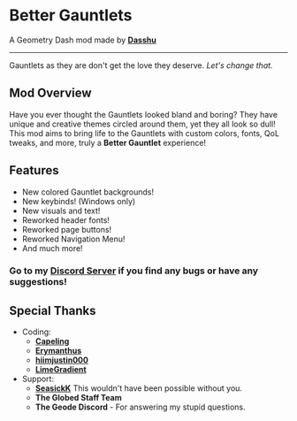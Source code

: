 # Better Gauntlets
A Geometry Dash mod made by **[Dasshu](user:1975253)**

---

Gauntlets as they are don't get the love they deserve. *Let's change that.*

## Mod Overview
Have you ever thought the Gauntlets looked <cr>bland and boring</c>? They have unique and creative themes circled around them, yet they all look so <c-808080>dull</c>! This mod aims to bring life to the Gauntlets with custom colors, fonts, QoL tweaks, and more, truly a <cs>**Better Gauntlet**</c> experience!

## Features
- <cg>New</c> colored Gauntlet backgrounds!
- <cg>New</c> keybinds! <cj>(Windows only)</c>
- <cg>New</c> visuals and text!
- <cy>Reworked</c> header fonts!
- <cy>Reworked</c> page buttons!
- <cy>Reworked</c> <cj>Navigation Menu</c>!
- And much more!

### Go to my **[Discord Server](https://discord.gg/F94qat6N3D)** if you find any bugs or have any suggestions!

## Special Thanks
- Coding:
    - **[Capeling](user:18226543)**
    - **[Erymanthus](user:1941705)**
    - **[hiimjustin000](user:7466002)**
    - **[LimeGradient](user:7214334)**
- Support:
    - **[SeasickK](user:10038989)** This wouldn't have been possible without you.
    - **The Globed Staff Team**
    - <c-F4D48E>**T</c><c-F5C186>h</c><c-F5AE7D>e</c> <c-F18766>G</c><c-EC5F4F>e</c><c-E1504D>o</c><c-D5404A>d</c><c-C1384D>e</c> <c-AD2F4F>D</c><c-962845>i</c><c-7F213A>s</c><c-702442>c</c><c-61264A>o</c><c-522952>r</c><c-432B5A>d**</c> - For answering my stupid questions.